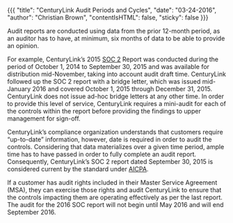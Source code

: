 {{{
  "title": "CenturyLink Audit Periods and Cycles",
  "date": "03-24-2016",
  "author": "Christian Brown",
  "contentIsHTML": false,
  "sticky": false
}}}

Audit reports are conducted using data from the prior 12-month period, as an auditor has to have, at minimum, six months of data to be able to provide an opinion.

For example, CenturyLink’s 2015 [SOC 2](/compliance/soc-2/) Report was conducted during the period of October 1, 2014 to September 30, 2015 and was available for distribution mid-November, taking into account audit draft time. CenturyLink followed up the SOC 2 report with a bridge letter, which was issued mid-January 2016 and covered October 1, 2015 through December 31, 2015. CenturyLink does not issue ad-hoc bridge letters at any other time. In order to provide this level of service, CenturyLink requires a mini-audit for each of the controls within the report before providing the findings to upper management for sign-off.

CenturyLink’s compliance organization understands that customers require “up-to-date” information, however, date is required in order to audit the controls. Considering that data materializes over a given time period, ample time has to have passed in order to fully complete an audit report. Consequently, CenturyLink’s SOC 2 report dated September 30, 2015 is considered current by the standard under [AICPA](http://www.aicpa.org/InterestAreas/FRC/AssuranceAdvisoryServices/Pages/AICPASOC2Report.aspx).

If a customer has audit rights included in their Master Service Agreement (MSA), they can exercise those rights and audit CenturyLink to ensure that the controls impacting them are operating effectively as per the last report. The audit for the 2016 SOC report will not begin until May 2016 and will end September 2016.
